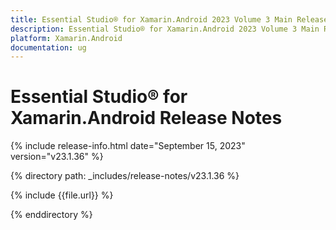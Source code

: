 ```yaml
---
title: Essential Studio® for Xamarin.Android 2023 Volume 3 Main Release Release Notes  
description: Essential Studio® for Xamarin.Android 2023 Volume 3 Main Release Release Notes  
platform: Xamarin.Android
documentation: ug
---
```


# Essential Studio® for Xamarin.Android  Release Notes  

{% include release-info.html date="September 15, 2023"  version="v23.1.36" %} 

{% directory path: _includes/release-notes/v23.1.36 %}

{% include {{file.url}} %}

{% enddirectory %}